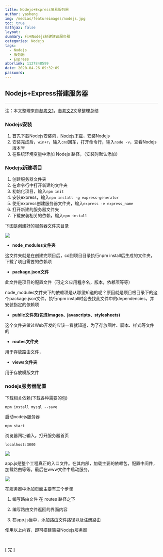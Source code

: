 ```yaml
---
title: Nodejs+Express简易服务器
author: yasheng
img: /medias/featureimages/nodejs.jpg
toc: true
mathjax: false
layout: 
summary: 利用Nodejs搭建建议服务器
categories: Nodejs
tags:
  - Nodejs
  - 服务器
  - Express
abbrlink: 1127848599
date: 2020-04-26 09:32:09
password:
---
```




## Nodejs+Express搭建服务器

------

注：本文整理来自[参考文1](https://www.cnblogs.com/wgl0126/p/9290157.html)，[参考文2](https://www.cnblogs.com/rope/p/10726134.html)文章整理总结

### Nodejs安装

1. 首先下载Nodejs安装包，[Nodejs下载](http://nodejs.cn/download/)，安装Nodejs
2. 安装完成后，`win+r`，输入`cmd`回车，打开命令行，输入`node -v`，查看Nodejs版本号
3. 在系统环境变量中添加 Nodejs 路径，（安装时默认添加）

### Nodejs新建项目

1. 创建服务器文件夹
2. 在命令行中打开新建的文件夹
3. 初始化项目，输入`npm init`
4. 安装express，输入`npm install -g express-generator`
5. 使用express创建服务器文件夹，输入`express -e express_name`
6. 打开新建的服务器文件夹
7. 下载安装相关的依赖，输入`npm install`

下图是创建好的服务器文件夹目录

<img src="/images/post_images/nodejs_building/nodejs_01.png">

- **node_modules文件夹**

 这文件夹就是在创建完项目后，cd到项目目录执行npm install后生成的文件夹，下载了项目需要的依赖项

- **package.json文件**

此文件是项目的配置文件（可定义应用程序名，版本，依赖项等等）

node_modules文件夹下的依赖项是从哪里知道的呢？原因就是项目根目录下的这个package.json文件，执行npm install时会去找此文件中的dependencies，并安装指定的依赖项

- **public文件夹(包含images、javascripts、stylesheets)**

这个文件夹做过Web开发的应该一看就知道，为了存放图片、脚本、样式等文件的

- **routes文件夹**

用于存放路由文件，

- **views文件夹**

用于存放模版文件

### nodejs服务器配置

下载相关依赖(下载各种需要的包)

```
npm install mysql --save
```

启动nodejs服务器

```
npm start
```

浏览器网址输入，打开服务器首页

```
localhost:3000
```

<img src="/images/post_images/nodejs_building/nodejs_03.png">

app.js是整个工程真正的入口文件。在其内部，加载主要的依赖包，配置中间件，加载路由等等。最后在www文件中启动服务。

<img src="/images/post_images/nodejs_building/nodejs_02.png">

在服务器中添加页面主要有三个步骤

1. 编写路由文件 在 routes 路径之下

2. 编写路由文件返回的界面内容

3. 在app.js当中，添加路由文件路径以及注册路由

使用以上内容，即可搭建简易Nodejs服务器     

​      

[  完  ]







